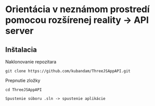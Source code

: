 # Orientácia v neznámom prostredí pomocou rozšírenej reality -> API server

## Inštalacia

Naklonovanie repozitara

    git clone https://github.com/kubandam/ThreeJSAppAPI.git

Prepnutie zložky

    cd ThreeJSAppAPI

    Spustenie súboru .sln -> spustenie aplikácie
    
    
